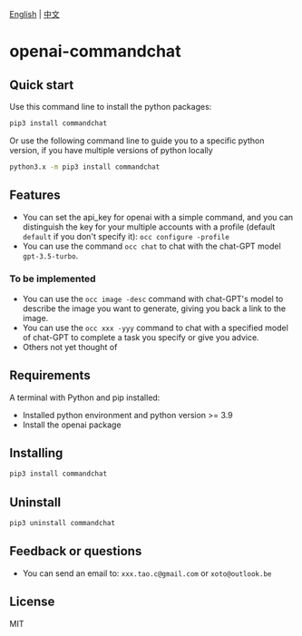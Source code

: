 [English](README.md) | [中文](README-zh.md)

# openai-commandchat 

## Quick start

Use this command line to install the python packages:

```bash
pip3 install commandchat
```
Or use the following command line to guide you to a specific python version, if you have multiple versions of python locally
```bash
python3.x -m pip3 install commandchat
```



## Features
- You can set the api_key for openai with a simple command, and you can distinguish the key for your multiple accounts with a profile (default `default` if you don't specify it): `occ configure -profile`
- You can use the command `occ chat` to chat with the chat-GPT model `gpt-3.5-turbo`.
### To be implemented
- You can use the `occ image -desc` command with chat-GPT's model to describe the image you want to generate, giving you back a link to the image.
- You can use the `occ xxx -yyy` command to chat with a specified model of chat-GPT to complete a task you specify or give you advice.
- Others not yet thought of


## Requirements

A terminal with Python and pip installed:

- Installed python environment and python version >= 3.9
- Install the openai package

## Installing

```bash
pip3 install commandchat
```

## Uninstall

```bash
pip3 uninstall commandchat
```

## Feedback or questions
- You can send an email to: ``xxx.tao.c@gmail.com`` or ``xoto@outlook.be``

## License
MIT

